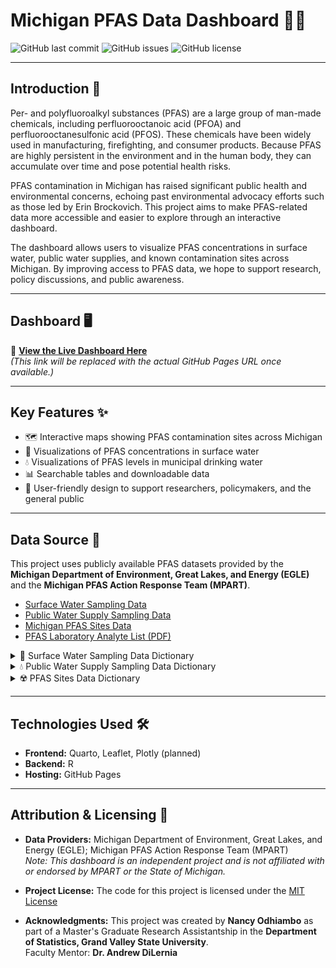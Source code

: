 # Michigan PFAS Data Dashboard 🧪🌊

![GitHub last commit](https://img.shields.io/github/last-commit/Nancy-Odhiambo/Michigan-PFAS-Data)
![GitHub issues](https://img.shields.io/github/issues/Nancy-Odhiambo/Michigan-PFAS-Data)
![GitHub license](https://img.shields.io/github/license/Nancy-Odhiambo/Michigan-PFAS-Data)

---

## Introduction 📖
Per- and polyfluoroalkyl substances (PFAS) are a large group of man-made chemicals, including perfluorooctanoic acid (PFOA) and perfluorooctanesulfonic acid (PFOS). These chemicals have been widely used in manufacturing, firefighting, and consumer products. Because PFAS are highly persistent in the environment and in the human body, they can accumulate over time and pose potential health risks.

PFAS contamination in Michigan has raised significant public health and environmental concerns, echoing past environmental advocacy efforts such as those led by Erin Brockovich. This project aims to make PFAS-related data more accessible and easier to explore through an interactive dashboard.

The dashboard allows users to visualize PFAS concentrations in surface water, public water supplies, and known contamination sites across Michigan. By improving access to PFAS data, we hope to support research, policy discussions, and public awareness.

---

## Dashboard 🖥️
🔗 **[View the Live Dashboard Here](#)**  
*(This link will be replaced with the actual GitHub Pages URL once available.)*

---

## Key Features ✨
- 🗺️ Interactive maps showing PFAS contamination sites across Michigan
- 🌊 Visualizations of PFAS concentrations in surface water
- 💧 Visualizations of PFAS levels in municipal drinking water
- 📊 Searchable tables and downloadable data
- 👥 User-friendly design to support researchers, policymakers, and the general public

---

## Data Source 📂
This project uses publicly available PFAS datasets provided by the **Michigan Department of Environment, Great Lakes, and Energy (EGLE)** and the **Michigan PFAS Action Response Team (MPART)**.

- [Surface Water Sampling Data](https://gis-egle.hub.arcgis.com/datasets/egle::pfas-surface-water-sampling/about)
- [Public Water Supply Sampling Data](https://gis-egle.hub.arcgis.com/search?q=pfasgis)
- [Michigan PFAS Sites Data](https://gis-egle.hub.arcgis.com/datasets/egle::michigan-pfas-sites/about)
- [PFAS Laboratory Analyte List (PDF)](https://www.michigan.gov/pfasresponse/-/media/Project/Websites/PFAS-Response/Sampling-Guidance/Minimum-Laboratory-Analyte-List.pdf?rev=a35aba56ec5a4922b986f01e25c1a19d&hash=04E6F164AA5F5CD29B83B39983341345)

<details>
<summary>📝 Surface Water Sampling Data Dictionary</summary>

| Variable | Description |
|----------|-------------|
| geoid | Geographic region ID (first 2 digits = state FIPS, last 3 = county FIPS) |
| longitude | Longitude of sampling location |
| latitude | Latitude of sampling location |
| lab_sample_id | Sample ID provided by analytical laboratory |
| site_code | Sampling location name |
| coc_sample_id | Sample ID listed on chain of custody |
| sample_type | Expanded description of type of sample collected |
| lab_name | Name of analytical laboratory |
| lab_job_name | Analytical laboratory's job/work order name |
| collection_date | Date sample was collected |
| analysis_method | Analysis method used |
| dilution_factor | Dilution factor used during sample prep |
| analysis_date | Date analysis was conducted |
| duplicate | Description of duplicate sample |
| watershed | Watershed sample collected from |
| waterbody | Waterbody sample collected from |
| location_code | Sampling location code |
| huc10 | 10-digit hydrological unit code |
| huc8 | 8-digit hydrological unit code |
| project | Associated project |
| description | Description of sampling location |
| additional_description | Additional description of sampling location |
| visit_id | ID of sampling event |
| sample_depth | Sampling depth |
| analyte | PFAS analyte |
| analyte_value | Analyte concentration (ppt/ng/L) |

</details>

<details>
<summary>💧 Public Water Supply Sampling Data Dictionary</summary>

| Variable | Description |
|----------|-------------|
| geoid | Geographic region ID (state + county FIPS) |
| longitude | Longitude of sampling location |
| latitude | Latitude of sampling location |
| system_name | Name of water supply system |
| system_type | Type of water supply system |
| sample_date | Date sample was collected |
| lab_name_code | Code for processing lab |
| analyte | PFAS analyte |
| analyte_value | Analyte concentration (ppt/ng/L) |

</details>

<details>
<summary>☢️ PFAS Sites Data Dictionary</summary>

| Variable | Type | Description |
|----------|------|-------------|
| geoid | double | Geographic region ID (state + county FIPS) |
| longitude | double | Longitude of sample location |
| latitude | double | Latitude of sample location |
| facility | character | Name of site |
| county | character | County of site |
| address | character | Physical address of site |
| city | character | City of site |
| zip_code | double | Zip code of site |
| type | character | Kind of site |
| residential_wells_sampled | character | Indicates if residential wells sampled (Yes/No/TBD/N/A) |
| site_lead | character | Contact person |
| site_lead_email | character | Contact email |
| site_lead_phone | character | Contact phone |
| hyperlink | character | Web link to site investigation summary |
| location | character | Geographic location description |
| military | character | Indicates if site is associated with military |
| facility_date | character | Date site published on MPART website |
| site_background | character | Background info on site |
| drinking_water_information | character | Info about drinking water quality and safety |
| anticipated_activities | character | Planned or upcoming state activities |

</details>

---

## Technologies Used 🛠️
- **Frontend:** Quarto, Leaflet, Plotly (planned)
- **Backend:** R
- **Hosting:** GitHub Pages

---

## Attribution & Licensing 📜
- **Data Providers:** Michigan Department of Environment, Great Lakes, and Energy (EGLE); Michigan PFAS Action Response Team (MPART)  
  *Note: This dashboard is an independent project and is not affiliated with or endorsed by MPART or the State of Michigan.*

- **Project License:** The code for this project is licensed under the [MIT License](LICENSE)

- **Acknowledgments:** This project was created by **Nancy Odhiambo** as part of a Master's Graduate Research Assistantship in the **Department of Statistics, Grand Valley State University**.  
  Faculty Mentor: **Dr. Andrew DiLernia**
